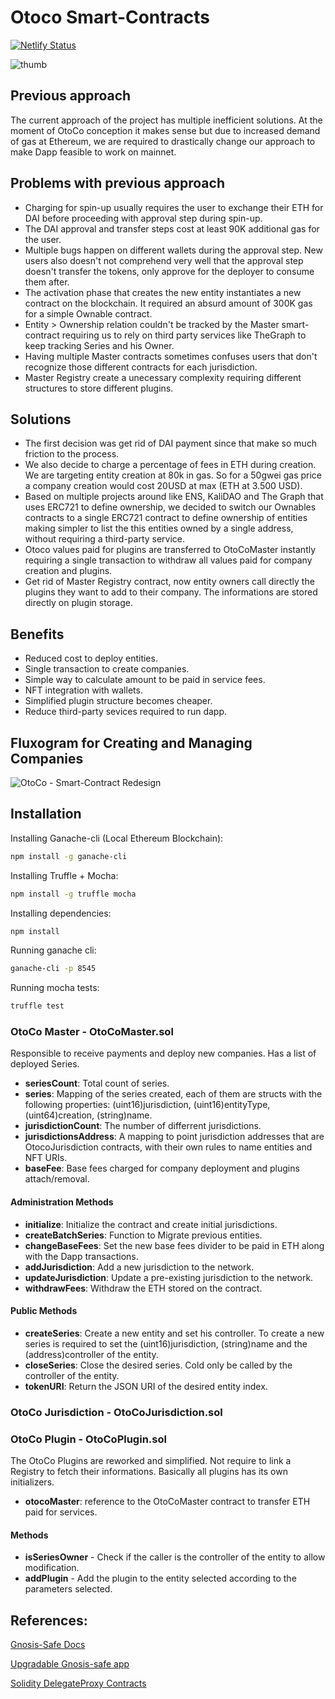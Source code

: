 # Otoco Smart-Contracts

[![Netlify Status](https://api.netlify.com/api/v1/badges/9d93e4b2-86e3-4bad-a5c4-dd1570f80680/deploy-status)](https://app.netlify.com/sites/upbeat-shaw-75fa27/deploys)

![thumb](https://user-images.githubusercontent.com/13040410/102030750-b10ef880-3d92-11eb-9041-edc18c9249ae.png)

## Previous approach

The current approach of the project has multiple inefficient solutions.
At the moment of OtoCo conception it makes sense but due to increased demand of gas at Ethereum, we are required to drastically change our approach to make Dapp feasible to work on mainnet.

## Problems with previous approach

- Charging for spin-up usually requires the user to exchange their ETH for DAI before proceeding with approval step during spin-up.
- The DAI approval and transfer steps cost at least 90K additional gas for the user.
- Multiple bugs happen on different wallets during the approval step. New users also doesn't not comprehend very well that the approval step doesn't transfer the tokens, only approve for the deployer to consume them after. 
- The activation phase that creates the new entity instantiates a new contract on the blockchain. It required an absurd amount of 300K gas for a simple Ownable contract.
- Entity > Ownership relation couldn't be tracked by the Master smart-contract requiring us to rely on third party services like TheGraph to keep tracking Series and his Owner.
- Having multiple Master contracts sometimes confuses users that don't recognize those different contracts for each jurisdiction.
- Master Registry create a unecessary complexity requiring different structures to store different plugins.

## Solutions

- The first decision was get rid of DAI payment since that make so much friction to the process.
- We also decide to charge a percentage of fees in ETH during creation. We are targeting entity creation at 80k in gas. So for a 50gwei gas price a company creation would cost 20USD at max (ETH at 3.500 USD).
- Based on multiple projects around like ENS, KaliDAO and The Graph that uses ERC721 to define ownership, we decided to switch our Ownables contracts to a single ERC721 contract to define ownership of entities making simpler to list the this entities owned by a single address, without requiring a third-party service.
- Otoco values paid for plugins are transferred to OtoCoMaster instantly requiring a single transaction to withdraw all values paid for company creation and plugins.
- Get rid of Master Registry contract, now entity owners call directly the plugins they want to add to their company. The informations are stored directly on plugin storage.

## Benefits

- Reduced cost to deploy entities.
- Single transaction to create companies.
- Simple way to calculate amount to be paid in service fees.
- NFT integration with wallets.
- Simplified plugin structure becomes cheaper.
- Reduce third-party sevices required to run dapp.

## Fluxogram for Creating and Managing Companies

![OtoCo - Smart-Contract Redesign](https://user-images.githubusercontent.com/13040410/162950693-46daae94-8475-4f90-aa47-651021df9016.png)

## Installation

Installing Ganache-cli (Local Ethereum Blockchain):

```sh
npm install -g ganache-cli
```

Installing Truffle + Mocha:

```sh
npm install -g truffle mocha
```

Installing dependencies:

```sh
npm install
```

Running ganache cli:

```sh
ganache-cli -p 8545
```

Running mocha tests:

```sh
truffle test
```


### OtoCo Master - OtoCoMaster.sol

Responsible to receive payments and deploy new companies. Has a list of deployed Series.

- **seriesCount**: Total count of series.
- **series**: Mapping of the series created, each of them are structs with the following properties: (uint16)jurisdiction, (uint16)entityType, (uint64)creation, (string)name.
- **jurisdictionCount**: The number of differrent jurisdictions.
- **jurisdictionsAddress**: A mapping to point jurisdiction addresses that are OtocoJurisdiction contracts, with their own rules to name entities and NFT URIs.
- **baseFee**: Base fees charged for company deployment and plugins attach/removal.

#### Administration Methods
- **initialize**: Initialize the contract and create initial jurisdictions.
- **createBatchSeries**: Function to Migrate previous entities.
- **changeBaseFees**: Set the new base fees divider to be paid in ETH along with the Dapp transactions.
- **addJurisdiction**: Add a new jurisdiction to the network.
- **updateJurisdiction**: Update a pre-existing jurisdiction to the network.
- **withdrawFees**: Withdraw the ETH stored on the contract.

#### Public Methods
- **createSeries**: Create a new entity and set his controller. To create a new series is required to set the (uint16)jurisdiction, (string)name and the (address)controller of the entity.
- **closeSeries**: Close the desired series. Cold only be called by the controller of the entity.
- **tokenURI**: Return the JSON URI of the desired entity index.


### OtoCo Jurisdiction - OtoCoJurisdiction.sol



### OtoCo Plugin - OtoCoPlugin.sol

The OtoCo Plugins are reworked and simplified. Not require to link a Registry to fetch their informations. Basically all plugins has its own initializers.

- **otocoMaster**: reference to the OtoCoMaster contract to transfer ETH paid for services.

#### Methods

- **isSeriesOwner** - Check if the caller is the controller of the entity to allow modification.
- **addPlugin** - Add the plugin to the entity selected according to the parameters selected.

## References:

[Gnosis-Safe Docs](https://gnosis-safe.readthedocs.io/_/downloads/en/v1.0.0/pdf/)

[Upgradable Gnosis-safe app](https://docs.openzeppelin.com/contracts/3.x/upgradeable)

[Solidity DelegateProxy Contracts](https://blog.gnosis.pm/solidity-delegateproxy-contracts-e09957d0f201)


